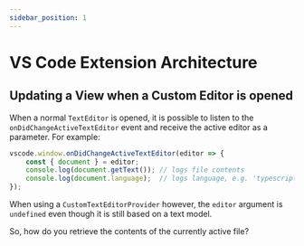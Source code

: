 ```yaml
---
sidebar_position: 1
---
```


# VS Code Extension Architecture

## Updating a View when a Custom Editor is opened
When a normal `TextEditor` is opened, it is possible to listen to the `onDidChangeActiveTextEditor` event and receive the active editor as a parameter. For example:

```ts
vscode.window.onDidChangeActiveTextEditor(editor => {
    const { document } = editor;
    console.log(document.getText()); // logs file contents
    console.log(document.language);  // logs language, e.g. 'typescript'
});
```

When using a `CustomTextEditorProvider` however, the `editor` argument is `undefined` even though it is still based on a text model.

So, how do you retrieve the contents of the currently active file?